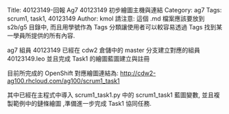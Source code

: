 Title: 40123149-回報 Ag7 40123149 初步繪圖主機與連結
Category: ag7
Tags: scrum1, task1, 40123149
Author: kmol
請注意: 這個 .md 檔案應該要放到 s2b/g5 目錄中, 而且用學號作為 Tags 分類讓使用者可以較容易透過 Tags 找到某一學員所提供的所有內容.

ag7 組員 40123149 已經在 cdw2 倉儲中的 master 分支建立對應的組員 40123149.leo 並且完成 Task1 的繪圖藍圖建立與註冊

<!-- PELICAN_END_SUMMARY -->

目前所完成的 OpenShift 對應繪圖連結為: <a href="http://cdw2-ag100.rhcloud.com/ag100/scrum1_task1">http://cdw2-ag100.rhcloud.com/ag100/scrum1_task1</a>

其中已經在主程式中導入 scrum1_task1.py 中的 scrum1_task1 藍圖變數, 並且複製範例中的鏈條繪圖 ,準備進一步完成 Task1 協同任務.
